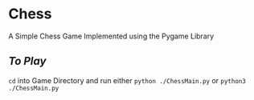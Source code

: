 # Chess
A Simple Chess Game Implemented using the Pygame Library

*To Play* 
----------

`cd` into Game Directory and run either `python ./ChessMain.py` or `python3 ./ChessMain.py`